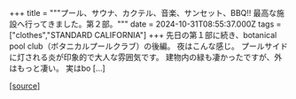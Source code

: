 +++
title = """プール、サウナ、カクテル、音楽、サンセット、BBQ!! 最高な施設へ行ってきました。第２部。"""
date = 2024-10-31T08:55:37.000Z
tags = ["clothes","STANDARD CALIFORNIA"]
+++
先日の第１部に続き、botanical pool club（ボタニカルプールクラブ）の後編。 夜はこんな感じ。 プールサイドに灯される炎が印象的で大人な雰囲気です。 建物内の緑も凄かったですが、外はもっと凄い。 実はbo \[…\]

[[source]](https://www.standardcalifornia.com/blog/50264.html)
